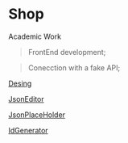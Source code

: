 # Shop
Academic Work

> FrontEnd development;


> Conecction with a fake API;


[Desing](https://dribbble.com/shots/18876097-Grocery-Shop-UI)

[JsonEditor](https://jsoneditoronline.org/#left=local.yocafe&right=local.ponede)

[JsonPlaceHolder](https://jsonplaceholder.typicode.com/) 

[IdGenerator](https://www.uuidgenerator.net/version1)







